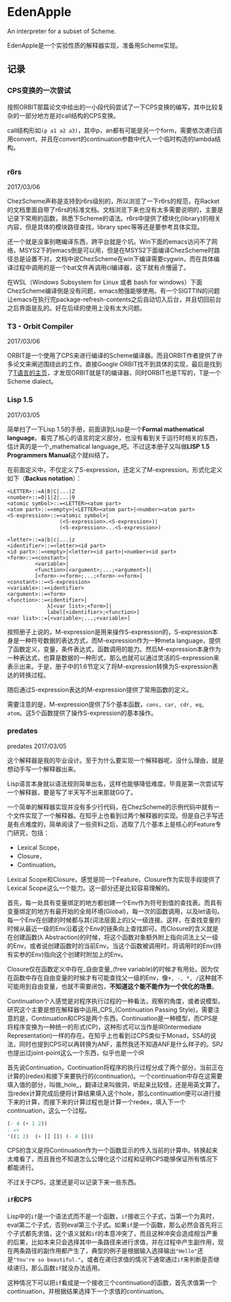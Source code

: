 # EdenApple
An interpreter for a subset of Scheme.

EdenApple是一个实验性质的解释器实现，准备用Scheme实现。

## 记录

### CPS变换的一次尝试

按照ORBIT那篇论文中给出的一小段代码尝试了一下CPS变换的编写，其中比较复杂的一部分地方是对call结构的CPS变换。

call结构形如`(p a1 a2 a3)`，其中p，an都有可能是另一个form，需要依次递归调用convert，并且在convert的continuation参数中代入一个临时构造的lambda结构。

```Scheme

```

### r6rs

2017/03/06

ChezScheme声称是支持到r6rs级别的，所以浏览了一下r6rs的规范，在Racket的文档里面自带了r6rs的标准文档。文档浏览下来也没有太多需要说明的，主要是记录下常用的函数，熟悉下Scheme的语法。r6rs中提供了模块化(library)的相关内容，但是具体的模块路径查找，library spec等等还是要参考具体实现。

还一个就是没事别瞎编译东西，跨平台就是个坑。Win下面的emacs访问不了网络，MSYS2下的emacs倒是可以用，但是在MSYS2下面编译ChezScheme时路径总是设置不对，文档中说ChezScheme在win下编译需要cygwin，而在具体编译过程中调用的是一个bat文件再调用cl编译器，这下就有点懵逼了。

在WSL（Windows Subsystem for Linux 或者 bash for windows）下面ChezScheme编译倒是没有问题，emacs勉强能够使用。有一个SIGTTIN的问题让emacs在执行完package-refresh-contents之后自动切入后台，并且切回前台之后界面是乱的。好在后续的使用上没有太大问题。

### T3 - Orbit Compiler

2017/03/06

ORBIT是一个使用了CPS来进行编译的Scheme编译器。而且ORBIT作者提供了许多论文来阐述围绕此的工作。直接Google ORBIT找不到具体的实现，最后是找到了[T语言的主页](http://mumble.net/~jar/tproject/)，才发现ORBIT就是T的编译器，同时ORBIT也是T写的，T是一个Scheme dialect。

### Lisp 1.5

2017/03/05

简单扫了一下Lisp 1.5的手册，前面讲到Lisp是一个**Formal mathematical language**。看完了核心的语言的定义部分，也没有看到关于运行时相关的东西，估计真的是一个_mathematical language_吧。不过这本册子又叫做**LISP 1.5 Programmers Manual**这个就纠结了。

在前面定义中，不仅定义了S-expression，还定义了M-expression。形式化定义如下（**Backus notation**）：

```
<LETTER>::=A|B|C|...|Z
<number>::=0|1|2|...|9
<atomic symbol>::=<LETTER><atom part>
<atom part>::=<empty>|<LETTER><atom part>|<number><atom part>
<S-expression>::=<atomic symbol>|
                 (<S-expression>.<S-expression>)|
                 (<S-expression>...<S-expression>)

<letter>::=a|b|c|...|z
<identifier>::=<letter><id part>
<id part>::=<empty>|<letter><id part>|<number><id part>
<form>::=<constant>|
         <variable>|
         <function>[<argument>;...;<argument>]|
         [<form>-><form>;...;<form>-><form>]
<constant>::=<S-expression>
<variable>::=<identifier>
<argument>::=<form>
<function>::=<identifier>|
             λ[<var list>;<form>]|
             label[<identifier>;<function>]
<var list>::=[<variable>;...;<variable>]
```

按照册子上说的，M-expression是用来操作S-expression的，S-expression本身是一种符号数据的表达方式，而M-expression作为一种meta language，提供了函数定义，变量，条件表达式，函数调用的能力。然后M-expression本身作为一种表达式，也算是数据的一种形式，那么也就可以通过灵活的S-expression来表示出来。于是，册子中的1.6节定义了将M-expression转换为S-expression表达的转换过程。

随后通过S-expression表达的M-expression提供了常用函数的定义。

需要注意的是，M-expression提供了5个基本函数，`cons, car, cdr, eq, atom`。这5个函数提供了操作S-expression的基本操作。

### predates

predates 2017/03/05

这个解释器是我的毕业设计。至于为什么要实现一个解释器呢，没什么理由，就是想动手写一个解释器出来。

Lisp语言本身就以语法规则简单出名，这样也能够降低难度。毕竟是第一次尝试写一个解释器，要是写了半天写不出来那就GG了。

一个简单的解释器实现并没有多少行代码，在ChezScheme的示例代码中就有一个文件实现了一个解释器。在知乎上也看到过两个解释器的实现。但是自己手写还是有点难度的，简单阅读了一些资料之后，选取了几个基本上是核心的Feature专门研究，包括：

- Lexical Scope，
- Closure，
- Continuation。

Lexical Scope和Closure，感觉是同一个Feature，Closure作为实现手段提供了Lexical Scope这么一个能力。这一部分还是比较容易理解的。

首先，每一处具有变量绑定的地方都创建一个Env作为符号到值的查找表。而具有变量绑定的地方有最开始的全局环境(Global)，每一次的函数调用，以及let语句。每一个Env在创建的时候都与其(词法层面上的)父一级连接。这样，在查找变量的时候从最近一级的Env沿着这个Env的链条向上查找即可。而Closure的含义就是在创建函数(λ Abstraction)的时候，将这个函数对象额外附上指向词法上父一级的Env，或者说创建函数时的当前Env。当这个函数被调用时，将调用时的Env(持有实参的Env)指向这个创建时附加上的Env。

Closure仅在函数定义中存在_自由变量_(free variable)的时候才有用处。因为仅在函数中存在自由变量的时候才有可能查找父一级的Env，像`+, -, *, /`这种就不可能用到自由变量，也就不需要闭包，**不知道这个能不能作为一个优化的场景**。

Continuation个人感觉是对程序执行过程的一种看法，观察的角度，或者说模型。研究这个主要是想在解释器中运用_CPS_(Continuation Passing Style)，需要注意的是，Continuation和CPS是两个东西。Continuation是一种模型，而CPS是将程序变换为一种统一的形式(CP)，这种形式可以当作是IR(Intermediate Representation)一样的存在。在知乎上也看到过CPS类似于Monad，SSA的说法，同时也提到CPS可以再转换为ANF，虽然我还不知道ANF是什么样子的。SPJ也提出过joint-point这么一个东西，似乎也是一个IR

首先说Continuation，Continuation将程序的执行过程分成了两个部分，当前正在计算的(redex)和接下来要执行的(continuation)。一个continuation中存在这需要填入值的部分，叫做_hole_，翻译过来叫做洞，听起来比较怪，还是用英文算了。当redex计算完成后便将计算结果填入这个hole，那么continuation便可以进行接下来的计算，而接下来的计算过程也是计算一个redex，填入下一个continuation，这么一个过程。

```lisp
(- 4 (+ 1 2))
; =>
'((1 2)  (+ [] []) (- 4 []))
```

CPS的含义是将Continuation作为一个函数显示的传入当前的计算中。转换起来太难看了，而且我也不知道怎么公理化这个过程和证明CPS能够保证所有情况下都能进行。

不过关于CPS，这里还是可以记录下来一些东西。

#### `if`和CPS

Lisp中的`if`是一个语法式而不是一个函数，`if`接收三个子式，当第一个为真时，eval第二个子式，否则eval第三个子式。如果`if`是一个函数，那么必然会首先将三个子式都先求值，这个语义就和`if`的本意冲突了，而且这种冲突会造成相当严重的后果，比如本来只会选择其中一条路径来进行求值，并在过程中产生副作用，现在两条路径的副作用都产生了，典型的例子是根据输入选择输出`"Hello"`还是`"You're so beautiful."`。或者在递归求值的情况下通常通过`if`来判断是否继续递归，那么函数`if`就没办法适用。

这种情况下可以把`if`看成是一个接收三个continuation的函数，首先求值第一个continuation，并根据结果选择下一个求值的continuation。
